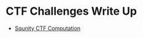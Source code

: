 # CTF Challenges Write Up 
- [Squnity CTF Computation](https://github.com/X-Vector/CTF/tree/master/SqunityCTF)
